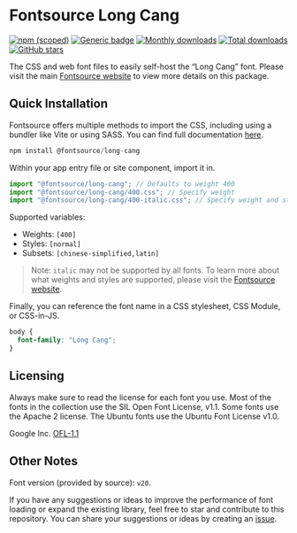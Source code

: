 # Fontsource Long Cang

[![npm (scoped)](https://img.shields.io/npm/v/@fontsource/long-cang?color=brightgreen)](https://www.npmjs.com/package/@fontsource/long-cang) [![Generic badge](https://img.shields.io/badge/fontsource-passing-brightgreen)](https://github.com/fontsource/fontsource) [![Monthly downloads](https://badgen.net/npm/dm/@fontsource/long-cang)](https://github.com/fontsource/fontsource) [![Total downloads](https://badgen.net/npm/dt/@fontsource/long-cang)](https://github.com/fontsource/fontsource) [![GitHub stars](https://img.shields.io/github/stars/fontsource/fontsource.svg?style=social&label=Star)](https://github.com/fontsource/fontsource/stargazers)

The CSS and web font files to easily self-host the “Long Cang” font. Please visit the main [Fontsource website](https://fontsource.org/fonts/long-cang) to view more details on this package.

## Quick Installation

Fontsource offers multiple methods to import the CSS, including using a bundler like Vite or using SASS. You can find full documentation [here](https://fontsource.org/docs/getting-started/introduction).

```javascript
npm install @fontsource/long-cang
```

Within your app entry file or site component, import it in.

```javascript
import "@fontsource/long-cang"; // Defaults to weight 400
import "@fontsource/long-cang/400.css"; // Specify weight
import "@fontsource/long-cang/400-italic.css"; // Specify weight and style
```

Supported variables:
- Weights: `[400]`
- Styles: `[normal]`
- Subsets: `[chinese-simplified,latin]`

> Note: `italic` may not be supported by all fonts. To learn more about what weights and styles are supported, please visit the [Fontsource website](https://fontsource.org/fonts/long-cang).

Finally, you can reference the font name in a CSS stylesheet, CSS Module, or CSS-in-JS.

```css
body {
  font-family: "Long Cang";
}
```

## Licensing
Always make sure to read the license for each font you use. Most of the fonts in the collection use the SIL Open Font License, v1.1. Some fonts use the Apache 2 license. The Ubuntu fonts use the Ubuntu Font License v1.0.

Google Inc.
[OFL-1.1](http://scripts.sil.org/OFL)

## Other Notes
Font version (provided by source): `v20`.

If you have any suggestions or ideas to improve the performance of font loading or expand the existing library, feel free to star and contribute to this repository. You can share your suggestions or ideas by creating an [issue](https://github.com/fontsource/fontsource/issues).